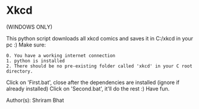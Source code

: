 # Xkcd
(WINDOWS ONLY)

This python script downloads all xkcd comics and saves it in C:/xkcd in your pc :) 
Make sure: 

	0. You have a working internet connection
	1. python is installed
	2. There should be no pre-existing folder called 'xkcd' in your C root directory. 


Click on 'First.bat', close after the dependencies are installed (ignore if already installed)
Click on 'Second.bat', it'll do the rest :)
Have fun.

Author(s): Shriram Bhat
